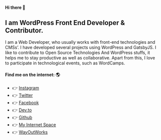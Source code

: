 #### Hi there 👋
I am WordPress Front End Developer & Contributor.
---

I am a Web Developer, who usually works with front-end technologies and CMSs’. I have developed several projects using WordPress and GatsbyJS. I like to contribute to Open Source Technologies And WordPress stuffs, it helps me to stay productive as well as collaborative. Apart from this, I love to participate in technological events, such as WordCamps.


#### Find me on the internet: 🌎
- 👉 [Instagram](https://www.instagram.com/naveenkharwar.dev)
- 👉 [Twitter](https://twitter.com/naveenkharwar0)
- 👉 [Facebook](https://www.facebook.com/naveenkharwar.dev)
- 👉 [Dev.to](https://dev.to/naveenkharwar)
- 👉 [Github](https://github.com/NaveenKharwar)
- 👉 [My Internet Space](https://www.naveenkharwar.dev)
- 👉 [WayOutWorks](https://www.wayoutworks.in)
